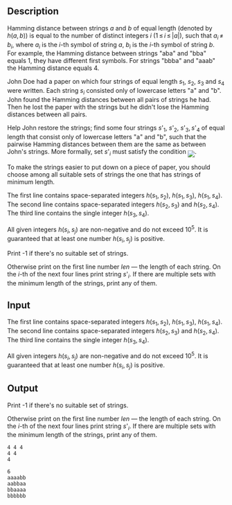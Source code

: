 ## Description

<div><p><span class="tex-font-style-it">Hamming distance</span> between strings <span class="tex-span"><i>a</i></span> and <span class="tex-span"><i>b</i></span> of equal length (denoted by <span class="tex-span"><i>h</i>(<i>a</i>, <i>b</i>)</span>) is equal to the number of distinct integers <span class="tex-span"><i>i</i></span> <span class="tex-span">(1 ≤ <i>i</i> ≤ |<i>a</i>|)</span>, such that <span class="tex-span"><i>a</i><sub class="lower-index"><i>i</i></sub> ≠ <i>b</i><sub class="lower-index"><i>i</i></sub></span>, where <span class="tex-span"><i>a</i><sub class="lower-index"><i>i</i></sub></span> is the <span class="tex-span"><i>i</i></span>-th symbol of string <span class="tex-span"><i>a</i></span>, <span class="tex-span"><i>b</i><sub class="lower-index"><i>i</i></sub></span> is the <span class="tex-span"><i>i</i></span>-th symbol of string <span class="tex-span"><i>b</i></span>. For example, the Hamming distance between strings "<span class="tex-font-style-tt">aba</span>" and "<span class="tex-font-style-tt">bba</span>" equals <span class="tex-span">1</span>, they have different first symbols. For strings "<span class="tex-font-style-tt">bbba</span>" and "<span class="tex-font-style-tt">aaab</span>" the Hamming distance equals <span class="tex-span">4</span>.</p><p>John Doe had a paper on which four strings of equal length <span class="tex-span"><i>s</i><sub class="lower-index">1</sub></span>, <span class="tex-span"><i>s</i><sub class="lower-index">2</sub></span>, <span class="tex-span"><i>s</i><sub class="lower-index">3</sub></span> and <span class="tex-span"><i>s</i><sub class="lower-index">4</sub></span> were written. Each string <span class="tex-span"><i>s</i><sub class="lower-index"><i>i</i></sub></span> consisted only of lowercase letters "<span class="tex-font-style-tt">a</span>" and "<span class="tex-font-style-tt">b</span>". John found the Hamming distances between all pairs of strings he had. Then he lost the paper with the strings but he didn't lose the Hamming distances between all pairs.</p><p>Help John restore the strings; find some four strings <span class="tex-span"><i>s</i>'<sub class="lower-index">1</sub></span>, <span class="tex-span"><i>s</i>'<sub class="lower-index">2</sub></span>, <span class="tex-span"><i>s</i>'<sub class="lower-index">3</sub>, <i>s</i>'<sub class="lower-index">4</sub></span> of equal length that consist only of lowercase letters "<span class="tex-font-style-tt">a</span>" and "<span class="tex-font-style-tt">b</span>", such that the pairwise Hamming distances between them are the same as between John's strings. More formally, set <span class="tex-span"><i>s</i>'<sub class="lower-index"><i>i</i></sub></span> must satisfy the condition <img align="middle" class="tex-formula" src="file://hxls4UCh.png" style="max-width: 100.0%;max-height: 100.0%;">. </p><p>To make the strings easier to put down on a piece of paper, you should choose among all suitable sets of strings the one that has strings of <span class="tex-font-style-bf">minimum length</span>. </p></div><div class="input-specification"><p>The first line contains space-separated integers <span class="tex-span"><i>h</i>(<i>s</i><sub class="lower-index">1</sub>, <i>s</i><sub class="lower-index">2</sub>)</span>, <span class="tex-span"><i>h</i>(<i>s</i><sub class="lower-index">1</sub>, <i>s</i><sub class="lower-index">3</sub>)</span>, <span class="tex-span"><i>h</i>(<i>s</i><sub class="lower-index">1</sub>, <i>s</i><sub class="lower-index">4</sub>)</span>. The second line contains space-separated integers <span class="tex-span"><i>h</i>(<i>s</i><sub class="lower-index">2</sub>, <i>s</i><sub class="lower-index">3</sub>)</span> and <span class="tex-span"><i>h</i>(<i>s</i><sub class="lower-index">2</sub>, <i>s</i><sub class="lower-index">4</sub>)</span>. The third line contains the single integer <span class="tex-span"><i>h</i>(<i>s</i><sub class="lower-index">3</sub>, <i>s</i><sub class="lower-index">4</sub>)</span>.</p><p>All given integers <span class="tex-span"><i>h</i>(<i>s</i><sub class="lower-index"><i>i</i></sub>, <i>s</i><sub class="lower-index"><i>j</i></sub>)</span> are non-negative and do not exceed <span class="tex-span">10<sup class="upper-index">5</sup></span>. It is guaranteed that at least one number <span class="tex-span"><i>h</i>(<i>s</i><sub class="lower-index"><i>i</i></sub>, <i>s</i><sub class="lower-index"><i>j</i></sub>)</span> is positive.</p></div><div class="output-specification"><p>Print -1 if there's no suitable set of strings.</p><p>Otherwise print on the first line number <span class="tex-span"><i>len</i></span> — the length of each string. On the <span class="tex-span"><i>i</i></span>-th of the next four lines print string <span class="tex-span"><i>s</i>'<sub class="lower-index"><i>i</i></sub></span>. If there are multiple sets with the minimum length of the strings, print any of them. </p></div>

## Input

<p>The first line contains space-separated integers <span class="tex-span"><i>h</i>(<i>s</i><sub class="lower-index">1</sub>, <i>s</i><sub class="lower-index">2</sub>)</span>, <span class="tex-span"><i>h</i>(<i>s</i><sub class="lower-index">1</sub>, <i>s</i><sub class="lower-index">3</sub>)</span>, <span class="tex-span"><i>h</i>(<i>s</i><sub class="lower-index">1</sub>, <i>s</i><sub class="lower-index">4</sub>)</span>. The second line contains space-separated integers <span class="tex-span"><i>h</i>(<i>s</i><sub class="lower-index">2</sub>, <i>s</i><sub class="lower-index">3</sub>)</span> and <span class="tex-span"><i>h</i>(<i>s</i><sub class="lower-index">2</sub>, <i>s</i><sub class="lower-index">4</sub>)</span>. The third line contains the single integer <span class="tex-span"><i>h</i>(<i>s</i><sub class="lower-index">3</sub>, <i>s</i><sub class="lower-index">4</sub>)</span>.</p><p>All given integers <span class="tex-span"><i>h</i>(<i>s</i><sub class="lower-index"><i>i</i></sub>, <i>s</i><sub class="lower-index"><i>j</i></sub>)</span> are non-negative and do not exceed <span class="tex-span">10<sup class="upper-index">5</sup></span>. It is guaranteed that at least one number <span class="tex-span"><i>h</i>(<i>s</i><sub class="lower-index"><i>i</i></sub>, <i>s</i><sub class="lower-index"><i>j</i></sub>)</span> is positive.</p>

## Output

<p>Print -1 if there's no suitable set of strings.</p><p>Otherwise print on the first line number <span class="tex-span"><i>len</i></span> — the length of each string. On the <span class="tex-span"><i>i</i></span>-th of the next four lines print string <span class="tex-span"><i>s</i>'<sub class="lower-index"><i>i</i></sub></span>. If there are multiple sets with the minimum length of the strings, print any of them. </p>





```input1
4 4 4
4 4
4

```




```output1
6
aaaabb
aabbaa
bbaaaa
bbbbbb

```


